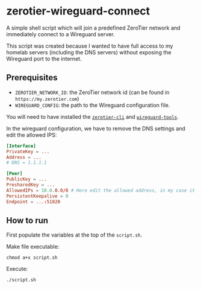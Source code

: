 # zerotier-wireguard-connect
A simple shell script which will join a predefined ZeroTier network and immediately connect to a Wireguard server.

This script was created because I wanted to have full access to my homelab servers (including the DNS servers) without
exposing the Wireguard port to the internet.

## Prerequisites
- `ZEROTIER_NETWORK_ID`: the ZeroTier network id (can be found in `https://my.zerotier.com`)
- `WIREGUARD_CONFIG`: the path to the Wireguard configuration file.

You will need to have installed the [`zerotier-cli`](https://www.zerotier.com/download/) and [`wireguard-tools`](https://www.wireguard.com/install/).

In the wireguard configuration, we have to remove the DNS settings and edit the allowed IPS:
```conf
[Interface]
PrivateKey = ...
Address = ...
# DNS = 1.1.1.1

[Peer]
PublicKey = ...
PresharedKey = ...
AllowedIPs = 10.0.0.0/8 # Here edit the allowed address, in my case it is my homelab's local network
PersistentKeepalive = 0
Endpoint = ...:51820
```

## How to run

First populate the variables at the top of the `script.sh`.

Make file executable:
```shell
chmod a+x script.sh
```

Execute:
```shell
./script.sh
```
